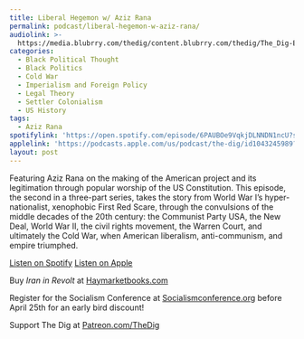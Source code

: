 ```yaml
---
title: Liberal Hegemon w/ Aziz Rana
permalink: podcast/liberal-hegemon-w-aziz-rana/
audiolink: >-
  https://media.blubrry.com/thedig/content.blubrry.com/thedig/The_Dig-EP_484-Rana.mp3
categories:
  - Black Political Thought
  - Black Politics
  - Cold War
  - Imperialism and Foreign Policy
  - Legal Theory
  - Settler Colonialism
  - US History
tags:
  - Aziz Rana
spotifylink: 'https://open.spotify.com/episode/6PAUBOe9VqkjDLNNDN1ncU?si=cff43a32741a4e7f'
applelink: 'https://podcasts.apple.com/us/podcast/the-dig/id1043245989?i=1000704120983'
layout: post
---
```


Featuring Aziz Rana on the making of the American project and its legitimation through popular worship of the US Constitution. This episode, the second in a three-part series, takes the story from World War I’s hyper-nationalist, xenophobic First Red Scare, through the convulsions of the middle decades of the 20th century: the Communist Party USA, the New Deal, World War II, the civil rights movement, the Warren Court, and ultimately the Cold War, when American liberalism, anti-communism, and empire triumphed.

[Listen on Spotify](https://open.spotify.com/episode/6PAUBOe9VqkjDLNNDN1ncU?si=cff43a32741a4e7f)
[Listen on Apple](https://podcasts.apple.com/us/podcast/the-dig/id1043245989?i=1000704120983)

Buy *Iran in Revolt* at [Haymarketbooks.com](http://haymarketbooks.com)

Register for the Socialism Conference at [Socialismconference.org](http://socialismconference.org) before April 25th for an early bird discount!

Support The Dig at [Patreon.com/TheDig](http://patreon.com/TheDig)
